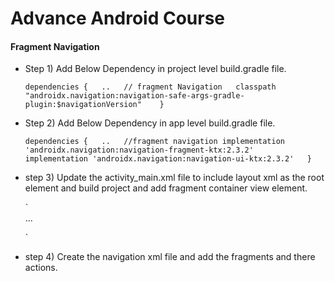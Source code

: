 # Advance Android Course

#### **Fragment Navigation**

* Step 1) Add Below Dependency in project level build.gradle file.  

    `dependencies {  
    ..  
        // fragment Navigation  
        classpath "androidx.navigation:navigation-safe-args-gradle-plugin:$navigationVersion"   
    }`  


* Step 2) Add Below Dependency in app level build.gradle file.  

    `
    dependencies {  
    ..  
        //fragment navigation
        implementation 'androidx.navigation:navigation-fragment-ktx:2.3.2'  
        implementation 'androidx.navigation:navigation-ui-ktx:2.3.2'  
    }
    `  
    
* step 3) Update the activity_main.xml file to include layout xml as the root element and build project and add fragment container view element.  

    `
    <layout xmlns:android="http://schemas.android.com/apk/res/android"  
        xmlns:tools="http://schemas.android.com/tools"  
        xmlns:app="http://schemas.android.com/apk/res-auto">  
        ...  
        
    </layout>
    `  

* step 4) Create the navigation xml file and add the fragments and there actions.
